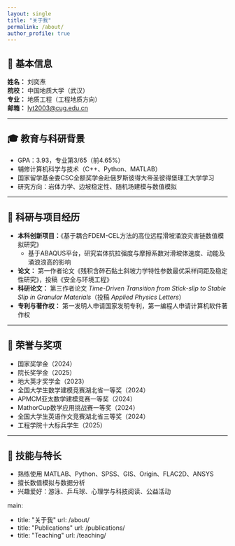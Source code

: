 ```yaml
---
layout: single
title: "关于我"
permalink: /about/
author_profile: true
---
```


## 👋 基本信息
**姓名：** 刘奕焘  
**院校：** 中国地质大学（武汉）  
**专业：** 地质工程（工程地质方向）  
**邮箱：** [lyt2003@cug.edu.cn](mailto:lyt2003@cug.edu.cn)

---

## 🎓 教育与科研背景
- GPA：3.93，专业第3/65（前4.65%）
- 辅修计算机科学与技术（C++、Python、MATLAB）
- 国家留学基金委CSC全额奖学金赴俄罗斯彼得大帝圣彼得堡理工大学学习
- 研究方向：岩体力学、边坡稳定性、随机场建模与数值模拟

---

## 🔬 科研与项目经历
- **本科创新项目：**《基于耦合FDEM-CEL方法的高位远程滑坡涌浪灾害链数值模拟研究》
  - 基于ABAQUS平台，研究岩体抗拉强度与摩擦系数对滑坡体速度、动能及涌浪浪高的影响
- **论文：** 第一作者论文《残积含碎石黏土斜坡力学特性参数最优采样间距及稳定性研究》，投稿《安全与环境工程》
- **科研论文：** 第三作者论文 *Time-Driven Transition from Stick-slip to Stable Slip in Granular Materials*（投稿 *Applied Physics Letters*）
- **专利与著作权：** 第一发明人申请国家发明专利，第一编程人申请计算机软件著作权

---

## 🏅 荣誉与奖项
- 国家奖学金（2024）
- 院长奖学金（2025）
- 地大英才奖学金（2023）
- 全国大学生数学建模竞赛湖北省一等奖（2024）
- APMCM亚太数学建模竞赛一等奖（2024）
- MathorCup数学应用挑战赛一等奖（2024）
- 全国大学生英语作文竞赛湖北省三等奖（2024）
- 工程学院十大标兵学生（2025）

---

## 🧠 技能与特长
- 熟练使用 MATLAB、Python、SPSS、GIS、Origin、FLAC2D、ANSYS
- 擅长数值模拟与数据分析
- 兴趣爱好：游泳、乒乓球、心理学与科技阅读、公益活动

main:
  - title: "关于我"
    url: /about/
  - title: "Publications"
    url: /publications/
  - title: "Teaching"
    url: /teaching/
